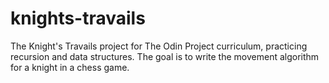 # knights-travails
The Knight's Travails project for The Odin Project curriculum, practicing recursion and data structures. The goal is to write the movement algorithm for a knight in a chess game.
